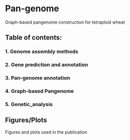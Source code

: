 # Pan-genome
Graph-based pangenome construction for tetraploid wheat
## Table of contents:
### 1. Genome assembly methods
### 2. Gene prediction and annotation
### 3. Pan-genome annotation
### 4. Graph-based Pangenome
### 5. Genetic_analysis


## Figures/Plots
Figures and plots used in the publication
